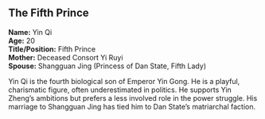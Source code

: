 ## The Fifth Prince  
**Name:** Yin Qi  
**Age:** 20  
**Title/Position:** Fifth Prince  
**Mother:** Deceased Consort Yi Ruyi  
**Spouse:** Shangguan Jing (Princess of Dan State, Fifth Lady)

Yin Qi is the fourth biological son of Emperor Yin Gong. He is a playful, charismatic figure, often underestimated in politics. He supports Yin Zheng’s ambitions but prefers a less involved role in the power struggle. His marriage to Shangguan Jing has tied him to Dan State’s matriarchal faction.
